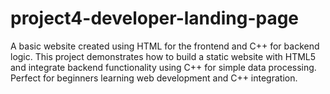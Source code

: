 # project4-developer-landing-page
A basic website created using HTML for the frontend and C++ for backend logic. This project demonstrates how to build a static website with HTML5 and integrate backend functionality using C++ for simple data processing. Perfect for beginners learning web development and C++ integration.
